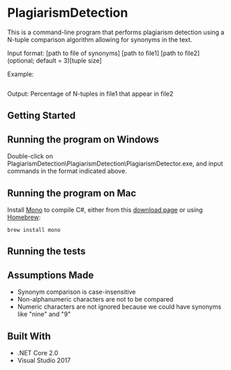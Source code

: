 # PlagiarismDetection


This is a command-line program that performs plagiarism detection using a N-tuple comparison algorithm allowing for synonyms in the text.

Input format: [path to file of synonyms] [path to file1] [path to file2] (optional; default = 3)[tuple size]

Example:
```

```

Output: Percentage of N-tuples in file1 that appear in file2

## Getting Started

## Running the program on Windows

Double-click on PlagiarismDetection\PlagiarismDetection\PlagiarismDetector.exe, and input commands in the format indicated above.

## Running the program on Mac

Install [Mono](https://www.mono-project.com/) to compile C#, either from this [download page](https://www.mono-project.com/download/stable/) or using [Homebrew](https://brew.sh/):

```
brew install mono
```

## Running the tests

## Assumptions Made

* Synonym comparison is case-insensitive
* Non-alphanumeric characters are not to be compared
* Numeric characters are not ignored because we could have synonyms like "nine" and "9"


## Built With

* .NET Core 2.0
* Visual Studio 2017

